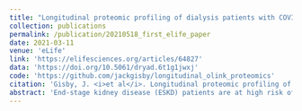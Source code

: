 ```yaml
---
title: "Longitudinal proteomic profiling of dialysis patients with COVID-19 reveals markers of severity and predictors of death"
collection: publications
permalink: /publication/20210518_first_elife_paper
date: 2021-03-11
venue: 'eLife'
link: 'https://elifesciences.org/articles/64827'
data: 'https://doi.org/10.5061/dryad.6t1g1jwxj'
code: 'https://github.com/jackgisby/longitudinal_olink_proteomics'
citation: 'Gisby, J. <i>et al</i>. Longitudinal proteomic profiling of dialysis patients with COVID-19 reveals markers of severity and predictors of death. <i>Elife</i> 10, 2020.11.05.20223289 (2021) doi:10.7554/eLife.64827.'
abstract: 'End-stage kidney disease (ESKD) patients are at high risk of severe COVID-19. We measured 436 circulating proteins in serial blood samples from hospitalised and non-hospitalised ESKD patients with COVID-19 (n = 256 samples from 55 patients). Comparison to 51 non-infected patients revealed 221 differentially expressed proteins, with consistent results in a separate subcohort of 46 COVID-19 patients. Two hundred and three proteins were associated with clinical severity, including IL6, markers of monocyte recruitment (e.g. CCL2, CCL7), neutrophil activation (e.g. proteinase-3), and epithelial injury (e.g. KRT19). Machine-learning identified predictors of severity including IL18BP, CTSD, GDF15, and KRT19. Survival analysis with joint models revealed 69 predictors of death. Longitudinal modelling with linear mixed models uncovered 32 proteins displaying different temporal profiles in severe versus non-severe disease, including integrins and adhesion molecules. These data implicate epithelial damage, innate immune activation, and leucocyte–endothelial interactions in the pathology of severe COVID-19 and provide a resource for identifying drug targets.'
---
```

